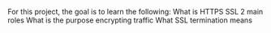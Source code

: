 For this project, the goal is to learn the following:
What is HTTPS SSL 2 main roles
What is the purpose encrypting traffic
What SSL termination means
